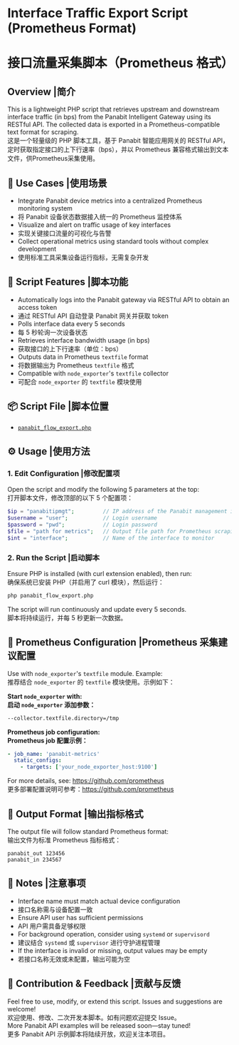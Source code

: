 # Interface Traffic Export Script (Prometheus Format)  
# 接口流量采集脚本（Prometheus 格式）

## Overview |简介
This is a lightweight PHP script that retrieves upstream and downstream interface traffic (in bps) from the Panabit Intelligent Gateway using its RESTful API. The collected data is exported in a Prometheus-compatible text format for scraping.  
这是一个轻量级的 PHP 脚本工具，基于 Panabit 智能应用网关的 RESTful API，定时获取指定接口的上下行速率（bps），并以 Prometheus 兼容格式输出到文本文件，供Prometheus采集使用。

## 🧰 Use Cases |使用场景 

- Integrate Panabit device metrics into a centralized Prometheus monitoring system
- 将 Panabit 设备状态数据接入统一的 Prometheus 监控体系 
- Visualize and alert on traffic usage of key interfaces
- 实现关键接口流量的可视化与告警 
- Collect operational metrics using standard tools without complex development  
- 使用标准工具采集设备运行指标，无需复杂开发

## 🔁 Script Features |脚本功能 
- Automatically logs into the Panabit gateway via RESTful API to obtain an access token
- 通过 RESTful API 自动登录 Panabit 网关并获取 token  
- Polls interface data every 5 seconds
- 每 5 秒轮询一次设备状态 
- Retrieves interface bandwidth usage (in bps)
- 获取接口的上下行速率（单位：bps）  
- Outputs data in Prometheus `textfile` format
- 将数据输出为 Prometheus `textfile` 格式 
- Compatible with `node_exporter`'s `textfile` collector  
- 可配合 `node_exporter` 的 `textfile` 模块使用

## 📦 Script File  |脚本位置
- [`panabit_flow_export.php`](panabit_flow_export.php)  


## ⚙ Usage  |使用方法
### 1. Edit Configuration  |修改配置项
Open the script and modify the following 5 parameters at the top:  
打开脚本文件，修改顶部的以下 5 个配置项：

```php
$ip = "panabitipmgt";         // IP address of the Panabit management interface  
$username = "user";           // Login username  
$password = "pwd";            // Login password  
$file = "path for metrics";   // Output file path for Prometheus scraping  
$int = "interface";           // Name of the interface to monitor  
```

### 2. Run the Script  |启动脚本
Ensure PHP is installed (with curl extension enabled), then run:  
确保系统已安装 PHP（并启用了 curl 模块），然后运行：

```bash
php panabit_flow_export.php
```

The script will run continuously and update every 5 seconds.  
脚本将持续运行，并每 5 秒更新一次数据。

## 🔗 Prometheus Configuration  |Prometheus 采集建议配置
Use with `node_exporter`'s `textfile` module. Example:  
推荐结合 `node_exporter` 的 `textfile` 模块使用。示例如下：

**Start `node_exporter` with:**  
**启动  `node_exporter`  添加参数：**

```bash
--collector.textfile.directory=/tmp
```

**Prometheus job configuration:**  
**Prometheus job 配置示例：**

```yaml
- job_name: 'panabit-metrics'
  static_configs:
    - targets: ['your_node_exporter_host:9100']
```

For more details, see: https://github.com/prometheus  
更多部署配置说明可参考：https://github.com/prometheus

## 📝 Output Format |输出指标格式 
The output file will follow standard Prometheus format:  
输出文件为标准 Prometheus 指标格式：

```
panabit_out 123456  
panabit_in 234567
```

## 🚧 Notes  |注意事项
- Interface name must match actual device configuration
- 接口名称需与设备配置一致  
- Ensure API user has sufficient permissions
- API 用户需具备足够权限 
- For background operation, consider using `systemd` or `supervisord`
- 建议结合 `systemd` 或 `supervisor` 进行守护进程管理
- If the interface is invalid or missing, output values may be empty  
- 若接口名称无效或未配置，输出可能为空

## 📣 Contribution & Feedback  |贡献与反馈
Feel free to use, modify, or extend this script. Issues and suggestions are welcome!  
欢迎使用、修改、二次开发本脚本。如有问题欢迎提交 Issue。  
More Panabit API examples will be released soon—stay tuned!  
更多 Panabit API 示例脚本将陆续开放，欢迎关注本项目。
